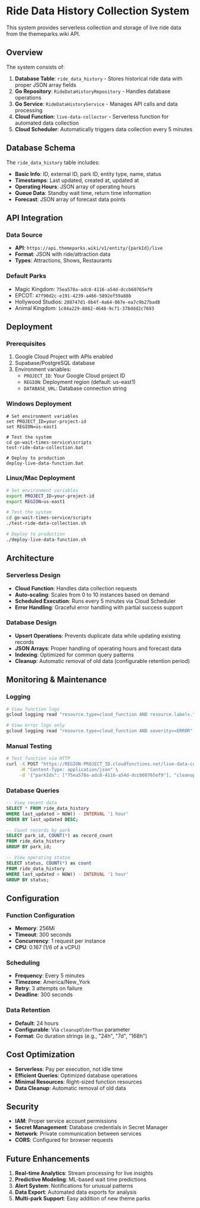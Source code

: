 # Ride Data History Collection System

This system provides serverless collection and storage of live ride data from the themeparks.wiki API.

## Overview

The system consists of:

1. **Database Table**: `ride_data_history` - Stores historical ride data with proper JSON array fields
2. **Go Repository**: `RideDataHistoryRepository` - Handles database operations
3. **Go Service**: `RideDataHistoryService` - Manages API calls and data processing
4. **Cloud Function**: `live-data-collector` - Serverless function for automated data collection
5. **Cloud Scheduler**: Automatically triggers data collection every 5 minutes

## Database Schema

The `ride_data_history` table includes:

- **Basic Info**: ID, external ID, park ID, entity type, name, status
- **Timestamps**: Last updated, created at, updated at
- **Operating Hours**: JSON array of operating hours
- **Queue Data**: Standby wait time, return time information
- **Forecast**: JSON array of forecast data points

## API Integration

### Data Source
- **API**: `https://api.themeparks.wiki/v1/entity/{parkId}/live`
- **Format**: JSON with ride/attraction data
- **Types**: Attractions, Shows, Restaurants

### Default Parks
- Magic Kingdom: `75ea578a-adc8-4116-a54d-dccb60765ef9`
- EPCOT: `47f90d2c-e191-4239-a466-5892ef59a88b`
- Hollywood Studios: `288747d1-8b4f-4a64-867e-ea7c9b27bad8`
- Animal Kingdom: `1c84a229-8862-4648-9c71-378ddd2c7693`

## Deployment

### Prerequisites
1. Google Cloud Project with APIs enabled
2. Supabase/PostgreSQL database
3. Environment variables:
   - `PROJECT_ID`: Your Google Cloud project ID
   - `REGION`: Deployment region (default: us-east1)
   - `DATABASE_URL`: Database connection string

### Windows Deployment
```batch
# Set environment variables
set PROJECT_ID=your-project-id
set REGION=us-east1

# Test the system
cd go-wait-times-service\scripts
test-ride-data-collection.bat

# Deploy to production
deploy-live-data-function.bat
```

### Linux/Mac Deployment
```bash
# Set environment variables
export PROJECT_ID=your-project-id
export REGION=us-east1

# Test the system
cd go-wait-times-service/scripts
./test-ride-data-collection.sh

# Deploy to production
./deploy-live-data-function.sh
```

## Architecture

### Serverless Design
- **Cloud Function**: Handles data collection requests
- **Auto-scaling**: Scales from 0 to 10 instances based on demand
- **Scheduled Execution**: Runs every 5 minutes via Cloud Scheduler
- **Error Handling**: Graceful error handling with partial success support

### Database Design
- **Upsert Operations**: Prevents duplicate data while updating existing records
- **JSON Arrays**: Proper handling of operating hours and forecast data
- **Indexing**: Optimized for common query patterns
- **Cleanup**: Automatic removal of old data (configurable retention period)

## Monitoring & Maintenance

### Logging
```bash
# View function logs
gcloud logging read "resource.type=cloud_function AND resource.labels.function_name=live-data-collector" --limit 50

# View error logs only
gcloud logging read "resource.type=cloud_function AND severity>=ERROR" --limit 20
```

### Manual Testing
```bash
# Test function via HTTP
curl -X POST "https://REGION-PROJECT_ID.cloudfunctions.net/live-data-collector" \
     -H "Content-Type: application/json" \
     -d '{"parkIds": ["75ea578a-adc8-4116-a54d-dccb60765ef9"], "cleanupOlderThan": "24h"}'
```

### Database Queries
```sql
-- View recent data
SELECT * FROM ride_data_history 
WHERE last_updated > NOW() - INTERVAL '1 hour' 
ORDER BY last_updated DESC;

-- Count records by park
SELECT park_id, COUNT(*) as record_count 
FROM ride_data_history 
GROUP BY park_id;

-- View operating status
SELECT status, COUNT(*) as count 
FROM ride_data_history 
WHERE last_updated > NOW() - INTERVAL '1 hour'
GROUP BY status;
```

## Configuration

### Function Configuration
- **Memory**: 256Mi
- **Timeout**: 300 seconds
- **Concurrency**: 1 request per instance
- **CPU**: 0.167 (1/6 of a vCPU)

### Scheduling
- **Frequency**: Every 5 minutes
- **Timezone**: America/New_York
- **Retry**: 3 attempts on failure
- **Deadline**: 300 seconds

### Data Retention
- **Default**: 24 hours
- **Configurable**: Via `cleanupOlderThan` parameter
- **Format**: Go duration strings (e.g., "24h", "7d", "168h")

## Cost Optimization

- **Serverless**: Pay per execution, not idle time
- **Efficient Queries**: Optimized database operations
- **Minimal Resources**: Right-sized function resources
- **Data Cleanup**: Automatic removal of old data

## Security

- **IAM**: Proper service account permissions
- **Secret Management**: Database credentials in Secret Manager
- **Network**: Private communication between services
- **CORS**: Configured for browser requests

## Future Enhancements

1. **Real-time Analytics**: Stream processing for live insights
2. **Predictive Modeling**: ML-based wait time predictions
3. **Alert System**: Notifications for unusual patterns
4. **Data Export**: Automated data exports for analysis
5. **Multi-park Support**: Easy addition of new theme parks
